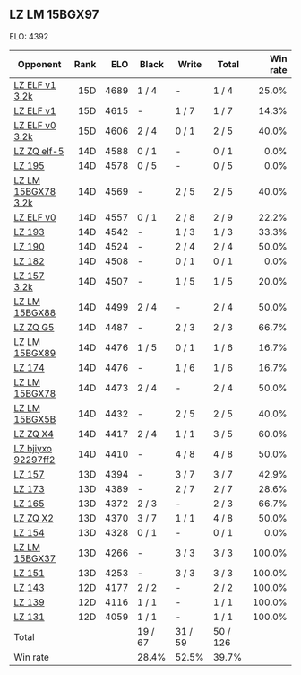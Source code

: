 ## LZ LM 15BGX97 ##

ELO: 4392

Opponent | Rank | ELO | Black | Write | Total | Win rate
---------|-----:|----:|-------|-------|-------|-------:
[LZ ELF v1 3.2k](LZ%20ELF%20v1%203.2k.md) | 15D | 4689 | 1 / 4 | - | 1 / 4 | 25.0%
[LZ ELF v1](LZ%20ELF%20v1.md) | 15D | 4615 | - | 1 / 7 | 1 / 7 | 14.3%
[LZ ELF v0 3.2k](LZ%20ELF%20v0%203.2k.md) | 15D | 4606 | 2 / 4 | 0 / 1 | 2 / 5 | 40.0%
[LZ ZQ elf-5](LZ%20ZQ%20elf-5.md) | 14D | 4588 | 0 / 1 | - | 0 / 1 | 0.0%
[LZ 195](LZ%20195.md) | 14D | 4578 | 0 / 5 | - | 0 / 5 | 0.0%
[LZ LM 15BGX78 3.2k](LZ%20LM%2015BGX78%203.2k.md) | 14D | 4569 | - | 2 / 5 | 2 / 5 | 40.0%
[LZ ELF v0](LZ%20ELF%20v0.md) | 14D | 4557 | 0 / 1 | 2 / 8 | 2 / 9 | 22.2%
[LZ 193](LZ%20193.md) | 14D | 4542 | - | 1 / 3 | 1 / 3 | 33.3%
[LZ 190](LZ%20190.md) | 14D | 4524 | - | 2 / 4 | 2 / 4 | 50.0%
[LZ 182](LZ%20182.md) | 14D | 4508 | - | 0 / 1 | 0 / 1 | 0.0%
[LZ 157 3.2k](LZ%20157%203.2k.md) | 14D | 4507 | - | 1 / 5 | 1 / 5 | 20.0%
[LZ LM 15BGX88](LZ%20LM%2015BGX88.md) | 14D | 4499 | 2 / 4 | - | 2 / 4 | 50.0%
[LZ ZQ G5](LZ%20ZQ%20G5.md) | 14D | 4487 | - | 2 / 3 | 2 / 3 | 66.7%
[LZ LM 15BGX89](LZ%20LM%2015BGX89.md) | 14D | 4476 | 1 / 5 | 0 / 1 | 1 / 6 | 16.7%
[LZ 174](LZ%20174.md) | 14D | 4476 | - | 1 / 6 | 1 / 6 | 16.7%
[LZ LM 15BGX78](LZ%20LM%2015BGX78.md) | 14D | 4473 | 2 / 4 | - | 2 / 4 | 50.0%
[LZ LM 15BGX5B](LZ%20LM%2015BGX5B.md) | 14D | 4432 | - | 2 / 5 | 2 / 5 | 40.0%
[LZ ZQ X4](LZ%20ZQ%20X4.md) | 14D | 4417 | 2 / 4 | 1 / 1 | 3 / 5 | 60.0%
[LZ bjiyxo 92297ff2](LZ%20bjiyxo%2092297ff2.md) | 14D | 4410 | - | 4 / 8 | 4 / 8 | 50.0%
[LZ 157](LZ%20157.md) | 13D | 4394 | - | 3 / 7 | 3 / 7 | 42.9%
[LZ 173](LZ%20173.md) | 13D | 4389 | - | 2 / 7 | 2 / 7 | 28.6%
[LZ 165](LZ%20165.md) | 13D | 4372 | 2 / 3 | - | 2 / 3 | 66.7%
[LZ ZQ X2](LZ%20ZQ%20X2.md) | 13D | 4370 | 3 / 7 | 1 / 1 | 4 / 8 | 50.0%
[LZ 154](LZ%20154.md) | 13D | 4328 | 0 / 1 | - | 0 / 1 | 0.0%
[LZ LM 15BGX37](LZ%20LM%2015BGX37.md) | 13D | 4266 | - | 3 / 3 | 3 / 3 | 100.0%
[LZ 151](LZ%20151.md) | 13D | 4253 | - | 3 / 3 | 3 / 3 | 100.0%
[LZ 143](LZ%20143.md) | 12D | 4177 | 2 / 2 | - | 2 / 2 | 100.0%
[LZ 139](LZ%20139.md) | 12D | 4116 | 1 / 1 | - | 1 / 1 | 100.0%
[LZ 131](LZ%20131.md) | 12D | 4059 | 1 / 1 | - | 1 / 1 | 100.0%
Total | | | 19 / 67 | 31 / 59 | 50 / 126 | 
Win rate| | | 28.4% | 52.5% | 39.7% | 
